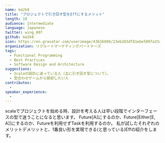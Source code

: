 ```yaml
---
name: ma2k8
title: "プロジェクトで引き回す型をEffにするメリット"
length: 10
audience: Intermediate
language: Japanese
twitter: wing_007
github: ma2k8
icon: https://en.gravatar.com/userimage/43626898/23eb203df81ebe5097a33a3133c65df0.jpeg
organization: リクルートマーケティングパートナーズ
tags:
  - Functional Programming
  - Best Practices
  - Software Design and Architecture
suggestions:
  - Scalaの設計に迷っている人（主に引き回す型について）。
  - 型合わせゲームから脱却したい人
contributes:
  - 
speaker_experience:
  - 
---
```

scalaでプロジェクトを始める時、設計を考える人は早い段階でインターフェースの型で迷うことになると思います。
Future[A]にするのか、Future[Either[E, A]]にするのか、Futureを利用せずTaskを利用するのか。
私が試したそれぞれのメリットデメリットと、1番良い形を実現できる(と思っている)Effの紹介をします。

